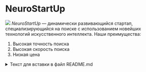 
# NeuroStartUp
![](https://netology-code.github.io/git-homeworks/introduction/assets/logo.png)
*NeuroStartUp* — динамически развивающийся стартап, специализирующийся на поиске с использованием новейших технологий искусственного интеллекта.
Наши преимущества:
1. Высокая точность поиска
2. Высокая скорость поиска
3. Низкая цена
<details><summary> Текст для вставки в файл README.md</summary>
<ol start="4">
    <li> Сделайте коммит с изменениями.</li>
    <li> Отправьте коммит в репозиторий: git push -u origin new-text.</li>
    <li> Откройте репозиторий на GitHub в браузере, переключитесь на ветку new-text и скопируйте ссылку из - адресной строки браузера. </li>
</ol>
</details>